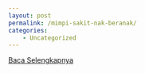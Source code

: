 ```yaml
---
layout: post
permalink: /mimpi-sakit-nak-beranak/
categories:
    - Uncategorized
---
```


[Baca Selengkapnya](/04)